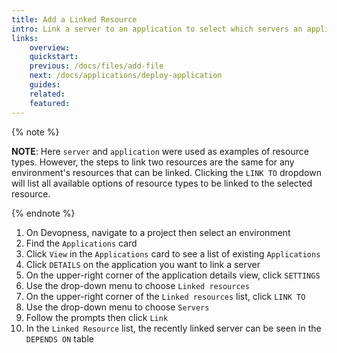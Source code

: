 ```yaml
---
title: Add a Linked Resource
intro: Link a server to an application to select which servers an application can be deployed.
links:
    overview:
    quickstart:
    previous: /docs/files/add-file
    next: /docs/applications/deploy-application
    guides:
    related:
    featured:
---
```


{% note %}

**NOTE**: Here `server` and `application` were used as examples of resource types. However, the steps to link two resources are the same for any environment's resources that can be linked. Clicking the `LINK TO` dropdown will list all available options of resource types to be linked to the selected resource.

{% endnote %}

1. On Devopness, navigate to a project then select an environment
1. Find the `Applications` card
1. Click `View` in the `Applications` card to see a list of existing `Applications`
1. Click `DETAILS` on the application you want to link a server
1. On the upper-right corner of the application details view, click `SETTINGS`
1. Use the drop-down menu to choose `Linked resources`
1. On the upper-right corner of the `Linked resources` list, click `LINK TO`
1. Use the drop-down menu to choose `Servers`
1. Follow the prompts then click `Link`
1. In the `Linked Resource` list, the recently linked server can be seen in the `DEPENDS ON` table
